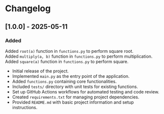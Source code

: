 # Changelog

## [1.0.0] - 2025-05-11

### Added
Added `root(a)` function in `functions.py` to perform square root.   
Added `multiply(a, b)` function in `functions.py` to perform multiplication.   
Added `square(a)` function in `functions.py` to perform square.     


- Initial release of the project.
- Implemented `main.py` as the entry point of the application.
- Added `functions.py` containing core functionalities.
- Included `tests/` directory with unit tests for existing functions.
- Set up GitHub Actions workflows for automated testing and code review.
- Created `requirements.txt` for managing project dependencies.
- Provided `README.md` with basic project information and setup instructions.
